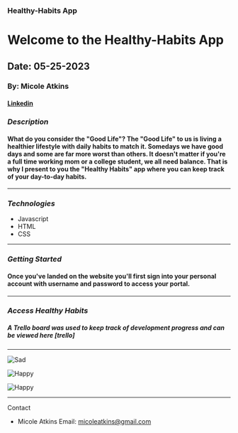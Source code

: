 ### Healthy-Habits App

# Welcome to the Healthy-Habits App

## Date: 05-25-2023

### By: Micole Atkins

#### [Linkedin](https://www.linkedin.com/in/micoleatkins/)

### **_Description_**

#### What do you consider the "Good Life"? The "Good Life" to us is living a healthier lifestyle with daily habits to match it. Somedays we have good days and some are far more worst than others. It doesn't matter if you're a full time working mom or a college student, we all need balance. That is why I present to you the "Healthy Habits" app where you can keep track of your day-to-day habits.

---

### **_Technologies_**

- Javascript
- HTML
- CSS

---

### **_Getting Started_**

#### Once you've landed on the website you'll first sign into your personal account with username and password to access your portal.

---

### **_Access Healthy Habits_**

##### A Trello board was used to keep track of development progress and can be viewed here [trello]

---

![Sad](http://yourpositiveoasis.com/wp-content/gallery/25-inspiring-and-positive-quotes/IMG_8332.PNG)

![Happy](https://static.vecteezy.com/system/resources/previews/000/179/813/original/yoga-class-illustration-vector.jpg)

![Happy](http://wholeandheavenlyoven.com/wp-content/uploads/2016/01/Healthy-Weekly-Meal-Plan_horizontal23.jpg)

---

Contact

- Micole Atkins
  Email: micoleatkins@gmail.com
